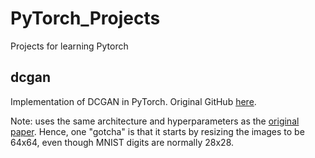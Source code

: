 # PyTorch_Projects
Projects for learning Pytorch

## dcgan

Implementation of DCGAN in PyTorch. Original GitHub [here](https://github.com/diegoalejogm/gans).

Note: uses the same architecture and hyperparameters as the [original paper](https://arxiv.org/abs/1511.06434). Hence, one "gotcha" is that it starts by resizing the images to be 64x64, even though MNIST digits are normally 28x28.